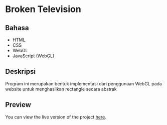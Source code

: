 # Broken Television

## Bahasa 
- HTML
- CSS
- WebGL
- JavaScript (WebGL)

## Deskripsi
Program ini merupakan bentuk implementasi dari penggunaan WebGL pada website untuk menghasilkan rectangle secara abstrak

## Preview
You can view the live version of the project [here](https://your-live-preview-link.com).


